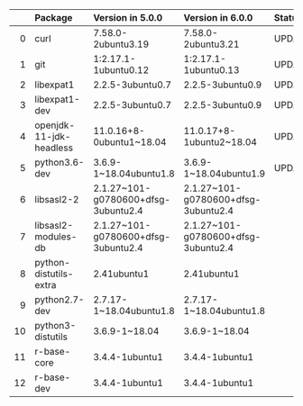<!-- markdown-link-check-disable -->

|    | Package                 | Version in 5.0.0                    | Version in 6.0.0                    | Status   |
|---:|:------------------------|:------------------------------------|:------------------------------------|:---------|
|  0 | curl                    | 7.58.0-2ubuntu3.19                  | 7.58.0-2ubuntu3.21                  | UPDATED  |
|  1 | git                     | 1:2.17.1-1ubuntu0.12                | 1:2.17.1-1ubuntu0.13                | UPDATED  |
|  2 | libexpat1               | 2.2.5-3ubuntu0.7                    | 2.2.5-3ubuntu0.9                    | UPDATED  |
|  3 | libexpat1-dev           | 2.2.5-3ubuntu0.7                    | 2.2.5-3ubuntu0.9                    | UPDATED  |
|  4 | openjdk-11-jdk-headless | 11.0.16+8-0ubuntu1~18.04            | 11.0.17+8-1ubuntu2~18.04            | UPDATED  |
|  5 | python3.6-dev           | 3.6.9-1~18.04ubuntu1.8              | 3.6.9-1~18.04ubuntu1.9              | UPDATED  |
|  6 | libsasl2-2              | 2.1.27~101-g0780600+dfsg-3ubuntu2.4 | 2.1.27~101-g0780600+dfsg-3ubuntu2.4 |          |
|  7 | libsasl2-modules-db     | 2.1.27~101-g0780600+dfsg-3ubuntu2.4 | 2.1.27~101-g0780600+dfsg-3ubuntu2.4 |          |
|  8 | python-distutils-extra  | 2.41ubuntu1                         | 2.41ubuntu1                         |          |
|  9 | python2.7-dev           | 2.7.17-1~18.04ubuntu1.8             | 2.7.17-1~18.04ubuntu1.8             |          |
| 10 | python3-distutils       | 3.6.9-1~18.04                       | 3.6.9-1~18.04                       |          |
| 11 | r-base-core             | 3.4.4-1ubuntu1                      | 3.4.4-1ubuntu1                      |          |
| 12 | r-base-dev              | 3.4.4-1ubuntu1                      | 3.4.4-1ubuntu1                      |          |